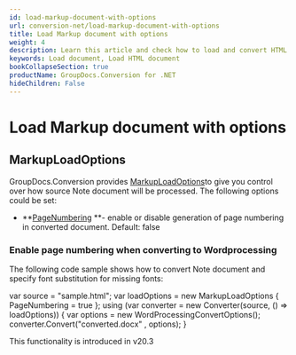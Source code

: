 ```yaml
---
id: load-markup-document-with-options
url: conversion-net/load-markup-document-with-options
title: Load Markup document with options
weight: 4
description: Learn this article and check how to load and convert HTML documents with advanced options using GroupDocs.Conversion for .NET API.
keywords: Load document, Load HTML document
bookCollapseSection: true
productName: GroupDocs.Conversion for .NET
hideChildren: False
---
```


# Load Markup document with options



## MarkupLoadOptions

GroupDocs.Conversion provides [MarkupLoadOptions](https://apireference.groupdocs.com/net/conversion/groupdocs.conversion.options.load/markuploadoptions)to give you control over how source Note document will be processed. The following options could be set:

*   **[PageNumbering](https://apireference.groupdocs.com/net/conversion/groupdocs.conversion.options.load/markuploadoptions/properties/pagemnumbering) **\- enable or disable generation of page numbering in converted document. Default: false  
      
    

### Enable page numbering when converting to Wordprocessing

The following code sample shows how to convert Note document and specify font substitution for missing fonts:

var source = "sample.html";
var loadOptions = new MarkupLoadOptions
{
    PageNumbering = true
};
using (var converter = new Converter(source, () => loadOptions))
{
    var options = new WordProcessingConvertOptions();
    converter.Convert("converted.docx" , options);
}

This functionality is introduced in v20.3

